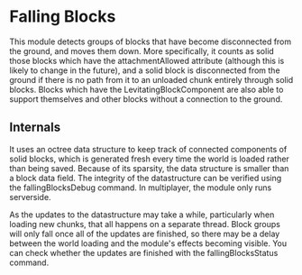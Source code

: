 # Falling Blocks

This module detects groups of blocks that have become disconnected from the ground, and moves them down. More specifically, it counts as solid those blocks which have the attachmentAllowed attribute (although this is likely to change in the future), and a solid block is disconnected from the ground if there is no path from it to an unloaded chunk entirely through solid blocks. Blocks which have the LevitatingBlockComponent are also able to support themselves and other blocks without a connection to the ground.

## Internals

It uses an octree data structure to keep track of connected components of solid blocks, which is generated fresh every time the world is loaded rather than being saved. Because of its sparsity, the data structure is smaller than a block data field. The integrity of the datastructure can be verified using the fallingBlocksDebug command. In multiplayer, the module only runs serverside.

As the updates to the datastructure may take a while, particularly when loading new chunks, that all happens on a separate thread. Block groups will only fall once all of the updates are finished, so there may be a delay between the world loading and the module's effects becoming visible. You can check whether the updates are finished with the fallingBlocksStatus command.
